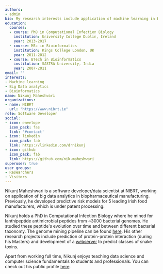 ```yaml
---
authors:
- admin
bio: My research interests include application of machine learning in Big Data analytics,  and teaching data science with R
education:
  courses:
  - course: PhD in Computational Infection Biology
    institution: University College Dublin, Ireland
    year: 2013-2017
  - course: MSc in Bioinformatics
    institution: Kings College London, UK
    year: 2011-2012
  - course: BTech in Bioinformatics
    institution: SASTRA University, India
    year: 2007-2011
email: ""
interests:
- Machine learning
- Big Data analytics
- Bioinformatics
name: Nikunj Maheshwari
organizations:
- name: NIBRT
  url: "https://www.nibrt.ie"
role: Software Developer
social:
- icon: envelope
  icon_pack: fas
  link: '#contact'
- icon: linkedin
  icon_pack: fab
  link: https://linkedin.com/drnikunj
- icon: github
  icon_pack: fab
  link: https://github.com/nik-maheshwari
superuser: true
user_groups:
- Researchers
- Visitors
---
```


Nikunj Maheshwari is a software developer/data scientist at NIBRT, working on application of big data analytics in biopharmaceutical manufacturing. Previously, he developed predictive risk models for 5 leading Irish food manufacturers, which is under patent processing.

Nikunj holds a PhD in Computational Infection Biology where he mined for lanthipeptide antimicrobial peptides from ~3000 bacterial genomes. He studied these peptide's evolution over time and between different bacterial taxonomy. The genome mining pipeline can be found [here](https://github.com/nik-maheshwari/genome-mining). His other research projects include prediction of protein-protein interaction (during his Masters) and development of a [webserver](https://www.jpsr.pharmainfo.in/Documents/Volumes/vol3Issue12/jpsr%2003111204.pdf) to predict classes of snake toxins.

Apart from working full time, Nikunj enjoys teaching data science and computer science fundamentals to students and professionals. You can check out his public profile [here](https://www.firsttutors.com/ireland/tutor/nikunj.maths.computer-skills/).
